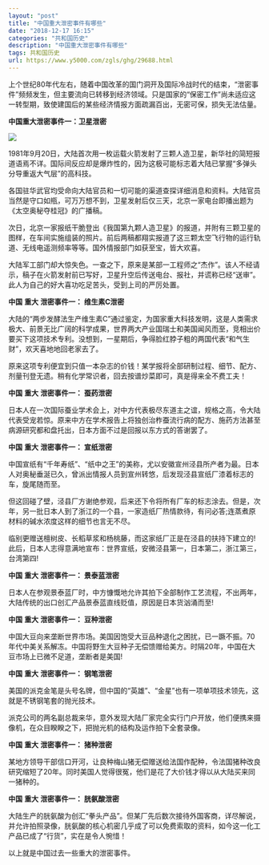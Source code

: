 ```yaml
---
layout: "post"
title: "中国重大泄密事件有哪些"
date: "2018-12-17 16:15"
categories: "共和国历史"
description: "中国重大泄密事件有哪些"
tags: 共和国历史
url: https://www.y5000.com/zgls/ghg/29688.html
---
```






上个世纪80年代左右，随着中国改革的国门洞开及国际冷战时代的结束，“泄密事件”频频发生，但主要流向已转移到经济领域。只是国家的“保密工作”尚未适应这一转型期，致使建国后的某些经济情报方面疏漏百出，无密可保，损失无法估量。

**中国重大泄密事件一：卫星泄密**

**![](https://img.y5000.com/uploads/allimg/180411/8-1P411100221929.jpg)**

1981年9月20日，大陆首次用一枚运载火箭发射了三颗人造卫星，新华社的简短报道语焉不详。国际间反应却是爆炸性的，因为这极可能标志着大陆已掌握“多弹头分导重返大气层”的高科技。

各国驻华武官均受命向大陆官员和一切可能的渠道查探详细消息和资料。大陆官员当然是守口如瓶，可万万想不到，卫星发射后仅三天，北京一家电台即播出题为《太空奥秘夺桂冠》的广播稿。

次日，北京一家报纸干脆登出《我国第九颗人造卫星》的报道，并附有三颗卫星的图样，在车间实施组装的照片。前后两稿都翔实报道了这三颗太空飞行物的运行轨道、无线电遥测频率等等。国外情报部门如获至宝，皆大欢喜。

大陆军工部门却大惊失色。一查之下，原来是某部一工程师之“杰作”。该人不经请示，稿子在火箭发射前已写好，卫星升空后传送电台、报社，并谎称已经“送审”。此人为自己的好大喜功吃足苦头，受到上司的严厉处置。

**中国** **重大** **泄密事件一： 维生素C泄密**

大陆的“两步发酵法生产维生素C”通过鉴定，为国家重大科技发明，这是人类需求极大、前景无比广阔的科学成果，世界两大产业国瑞士和美国闻风而至，竞相出价要买下这项技术专利。没想到，一星期后，争得脸红脖子粗的两国代表“和气生财”，欢天喜地地回老家去了。

原来这项专利便宜到只值一本杂志的价钱！某学报将全部研制过程、细节、配方、剂量刊登无遗。稍有化学常识者，回去按谱炒菜即可，真是得来全不费工夫！

**中国** **重大** **泄密事件一： 蚕药泄密**

日本人在一次国际蚕业学术会上，对中方代表极尽东道主之谊，规格之高，令大陆代表受宠若惊。原来中方在学术报告上将独创治柞蚕流行病的配方、施药方法甚至病源研究都和盘托出，日本方面不过是回报以东方式的答谢罢了。

**中国** **重大** **泄密事件一： 宣纸泄密**

中国宣纸有“千年寿纸”、“纸中之王”的美称，尤以安徽宣州泾县所产者为最。日本人对奥秘垂涎已久，曾派出情报人员到宣州转悠，后发现泾县宣纸厂漆着标志的车，旋尾随而至。

但这回碰了壁，泾县厂方谢绝参观，后来还下令将所有厂车的标志涂去。但是，次年，另一批日本人到了浙江的一个县，一家造纸厂热情款待，有问必答;连蒸煮原材料的碱水浓度这样的细节也言无不尽。

临别更赠送檀树皮、长稻草浆和杨桃藤，而这家纸厂正是在泾县的扶持下建立的!此后，日本人志得意满地宣布：世界宣纸，安微泾县第一，日本第二，浙江第三，台湾第四!

**中国** **重大** **泄密事件一： 景泰蓝泄密**

日本人在参观景泰蓝厂时，中方慷慨地允许其拍下全部制作工艺流程，不出两年，大陆传统的出口创汇产品景泰蓝直线贬值，原因是日本货汹涌而至!

**中国** **重大** **泄密事件一： 豆种泄密**

中国大豆向来垄断世界市场。美国因饱受大豆品种退化之困扰，已一蹶不振。70年代中美关系解冻。中国将野生大豆种子无偿馈赠给美方。时隔20年，中国在大豆市场上已微不足道，垄断者是美国!

**中国** **重大** **泄密事件一： 钢笔泄密**

美国的派克金笔是头号名牌，但中国的“英雄”、“金星”也有一项单项技术领先，这就是不锈钢笔套的抛光技术。

派克公司的两名副总裁来华，意外发现大陆厂家完全实行门户开放，他们便携来摄像机，在众目睽睽之下，把抛光机的结构及运作拍下全套录像。

**中国** **重大** **泄密事件一： 猪种泄密**

某地方领导干部信口开河，让良种梅山猪无偿赠送给法国作配种，令法国猪种改良研究缩短了20年。同时美国人觉得很冤，他们是花了大价钱才得以从大陆买来同一猪种的。

**中国** **重大** **泄密事件一： 胱氨酸泄密**

大陆生产的胱氨酸为创汇“拳头产品”。但某厂先后数次接待外国客商，详尽解说，并允许拍照录像，胱氨酸的核心机密几乎成了可以免费索取的资料，如今这一化工产品已成了“行货”，实在是令人惋惜！

以上就是中国过去一些重大的泄密事件。
